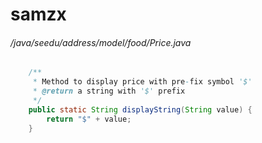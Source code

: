 # samzx
###### /java/seedu/address/model/food/Price.java
``` java
    /**
     * Method to display price with pre-fix symbol '$'
     * @return a string with '$' prefix
     */
    public static String displayString(String value) {
        return "$" + value;
    }

```
